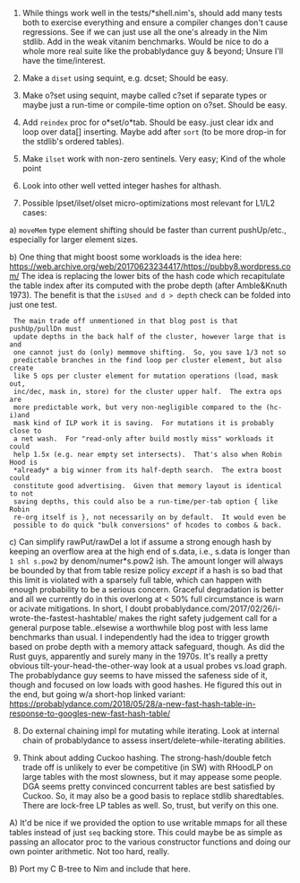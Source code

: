 1) While things work well in the tests/\*shell.nim's, should add many tests both
   to exercise everything and ensure a compiler changes don't cause regressions.
   See if we can just use all the one's already in the Nim stdlib.  Add in the
   weak vitanim benchmarks.  Would be nice to do a whole more real suite like
   the probablydance guy & beyond; Unsure I'll have the time/interest.

2) Make a `diset` using sequint, e.g. dcset; Should be easy.

3) Make o?set using sequint, maybe called c?set if separate types or maybe just
   a run-time or compile-time option on o?set.  Should be easy.

4) Add `reindex` proc for o\*set/o\*tab.  Should be easy..just clear idx and
   loop over data[] inserting.  Maybe add after `sort` (to be more drop-in for
   the stdlib's ordered tables).

5) Make `ilset` work with non-zero sentinels.  Very easy;  Kind of the whole point

6) Look into other well vetted integer hashes for althash.

7) Possible lpset/ilset/olset micro-optimizations most relevant for L1/L2 cases:

  a) `moveMem` type element shifting should be faster than current pushUp/etc.,
     especially for larger element sizes.

  b) One thing that might boost some workloads is the idea here:
       https://web.archive.org/web/20170623234417/https://pubby8.wordpress.com/
     The idea is replacing the lower bits of the hash code which recapitulate
     the table index after its computed with the probe depth (after Amble&Knuth
     1973).  The benefit is that the `isUsed and d > depth` check can be folded
     into just one test.

     The main trade off unmentioned in that blog post is that pushUp/pullDn must
     update depths in the back half of the cluster, however large that is and
     one cannot just do (only) memmove shifting.  So, you save 1/3 not so
     predictable branches in the find loop per cluster element, but also create
     like 5 ops per cluster element for mutation operations (load, mask out,
     inc/dec, mask in, store) for the cluster upper half.  The extra ops are
     more predictable work, but very non-negligible compared to the (hc-i)and
     mask kind of ILP work it is saving.  For mutations it is probably close to
     a net wash.  For "read-only after build mostly miss" workloads it could
     help 1.5x (e.g. near empty set intersects).  That's also when Robin Hood is
     *already* a big winner from its half-depth search.  The extra boost could
     constitute good advertising.  Given that memory layout is identical to not
     saving depths, this could also be a run-time/per-tab option { like Robin
     re-org itself is }, not necessarily on by default.  It would even be
     possible to do quick "bulk conversions" of hcodes to combos & back.

  c) Can simplify rawPut/rawDel a lot if assume a strong enough hash by keeping
     an overflow area at the high end of s.data, i.e., s.data is longer than `1
     shl s.pow2` by denom/numer\*s.pow2 ish.  The amount longer will always be
     bounded by that from table resize policy *except* if a hash is so bad that
     this limit is violated with a sparsely full table, which can happen with
     enough probability to be a serious concern.  Graceful degradation is better
     and all we currently do in this overlong at < 50% full circumstance is warn
     or acivate mitigations.  In short, I doubt
     probablydance.com/2017/02/26/i-wrote-the-fastest-hashtable/ makes the right
     safety judgement call for a general purpose table..elsewise a worthwhile
     blog post with less lame benchmarks than usual.  I independently had the
     idea to trigger growth based on probe depth with a memory attack safeguard,
     though.  As did the Rust guys, apparently and surely many in the 1970s.
     It's really a pretty obvious tilt-your-head-the-other-way look at a usual
     probes vs.load graph.  The probablydance guy seems to have missed the
     safeness side of it, though and focused on low loads with good hashes. He
     figured this out in the end, but going w/a short-hop linked variant:
       https://probablydance.com/2018/05/28/a-new-fast-hash-table-in-response-to-googles-new-fast-hash-table/

8) Do external chaining impl for mutating while iterating.  Look at internal
   chain of probablydance to assess insert/delete-while-iterating abilities.

9) Think about adding Cuckoo hashing.  The strong-hash/double fetch trade off is
   unlikely to ever be competitive (in SW) with RHoodLP on large tables with the
   most slowness, but it may appease some people.  DGA seems pretty convinced
   concurrent tables are best satisfied by Cuckoo.  So, it may also be a good
   basis to replace stdlib sharedtables.  There are lock-free LP tables as well.
   So, trust, but verify on this one.

A) It'd be nice if we provided the option to use writable mmaps for all these
   tables instead of just `seq` backing store.  This could maybe be as simple as
   passing an allocator proc to the various constructor functions and doing our
   own pointer arithmetic.  Not too hard, really.

B) Port my C B-tree to Nim and include that here.
